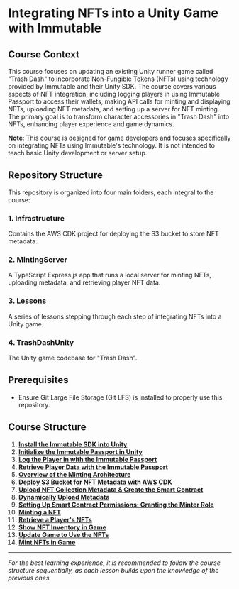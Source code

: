 # Integrating NFTs into a Unity Game with Immutable

## Course Context
This course focuses on updating an existing Unity runner game called "Trash Dash" to incorporate Non-Fungible Tokens (NFTs) using technology provided by Immutable and their Unity SDK. The course covers various aspects of NFT integration, including logging players in using Immutable Passport to access their wallets, making API calls for minting and displaying NFTs, uploading NFT metadata, and setting up a server for NFT minting. The primary goal is to transform character accessories in "Trash Dash" into NFTs, enhancing player experience and game dynamics. 

**Note**: This course is designed for game developers and focuses specifically on integrating NFTs using Immutable's technology. It is not intended to teach basic Unity development or server setup.

## Repository Structure
This repository is organized into four main folders, each integral to the course:

### 1. Infrastructure
Contains the AWS CDK project for deploying the S3 bucket to store NFT metadata.

### 2. MintingServer
A TypeScript Express.js app that runs a local server for minting NFTs, uploading metadata, and retrieving player NFT data.

### 3. Lessons
A series of lessons stepping through each step of integrating NFTs into a Unity game.

### 4. TrashDashUnity
The Unity game codebase for "Trash Dash".

## Prerequisites
- Ensure Git Large File Storage (Git LFS) is installed to properly use this repository.

## Course Structure
1. [**Install the Immutable SDK into Unity**](./lessons/01-install-the-immutable-unity-sdk/README.md)
2. [**Initialize the Immutable Passport in Unity**](./lessons/02-initialise-the-immutable-passport/)
3. [**Log the Player in with the Immutable Passport**](./lessons/03-log-the-player-in/README.md)
4. [**Retrieve Player Data with the Immutable Passport**](./lessons/04-retrieve-player-data-and-logout/README.md)
5. [**Overview of the Minting Architecture**](./lessons/05-Overview-of-the-Minting-Architecture/README.md)
6. [**Deploy S3 Bucket for NFT Metadata with AWS CDK**](./lessons/06-Creating-an-S3-Bucket-for-NFT-Metadata/README.md)
7. [**Upload NFT Collection Metadata & Create the Smart Contract**](./lessons/07-Upload-Initial-Metadata-&-Create-Smart-Contract/README.md)
8. [**Dynamically Upload Metadata**](./lessons/08-Dynamically-Upload-Metadata/README.md)
9. [**Setting Up Smart Contract Permissions: Granting the Minter Role**](./lessons/09-Setting-Up-Smart-Contract%20Permissions:Granting-the-Minter-Role/README.md)
10. [**Minting a NFT**](./lessons/10-Minting-Endpoint/README.md)
11. [**Retrieve a Player's NFTs**](./lessons/11-Retrieve-a-Players-NFTs/README.md)
12. [**Show NFT Inventory in Game**](./lessons/12-Display-the-Players-NFTs/README.md)
13. [**Update Game to Use the NFTs**](./lessons/13-Equipping-the-NFT-Accessories/README.md)
14. [**Mint NFTs in Game**](./lessons/14-Mint-NFTs-In-Game/README.md)

---

*For the best learning experience, it is recommended to follow the course structure sequentially, as each lesson builds upon the knowledge of the previous ones.*
